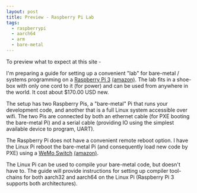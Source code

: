```yaml
---
layout: post
title: Preview - Raspberry Pi Lab
tags:
  - raspberrypi
  - aarch64
  - arm
  - bare-metal
---
```


To preview what to expect at this site - 

I'm preparing a guide for setting up a convenient "lab" for bare-metal
/ systems programming on a [Raspberry Pi
3](https://www.raspberrypi.org/products/raspberry-pi-3-model-b/)
[(amazon)](https://www.amazon.com/gp/product/B01CD5VC92/ref=as_li_tl?ie=UTF8&tag=esstone-20&camp=1789&creative=9325&linkCode=as2&creativeASIN=B01CD5VC92&linkId=359fc9438a52c607ffd1dc16e3d02e58).
The lab fits in a shoe-box with only one cord to it (for power) and
can be used from anywhere in the world. It cost about $170.00 USD new.

The setup has two Raspberry Pis, a "bare-metal" Pi that runs your
development code, and another that is a full Linux system accessible
over wifi. The two Pis are connected by both an ethernet cable (for
PXE booting the bare-metal Pi) and a serial cable (providing IO using
the simplest available device to program, UART).

The Raspberry Pi does not have a convenient remote reboot option. I
have the Linux Pi reboot the bare-metal Pi (and consequently load new
code by PXE) using a [WeMo
Switch](http://www.belkin.com/us/p/P-F7C027/)
[(amazon)](https://www.amazon.com/gp/product/B00BB2MMNE/ref=as_li_tl?ie=UTF8&tag=esstone-20&camp=1789&creative=9325&linkCode=as2&creativeASIN=B00BB2MMNE&linkId=63c8c3b32ec08706128f4c88ff19a05f).

The Linux Pi can be used to compile your bare-metal code, but doesn't
have to. The guide will provide instructions for setting up compiler
tool-chains for both aarch32 and aarch64 on the Linux Pi (Raspberry Pi
3 supports both architectures).

